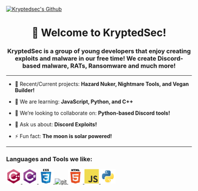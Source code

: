 <a href="https://shade.army" target="_blank"> <img src="https://cdn.discordapp.com/attachments/908499621616169021/959190838133538866/kryptedsecbannar.gif?size=4096" alt="Kryptedsec's Github"/></a>
<h1 align="center">👋 Welcome to KryptedSec!</h1>
<h3 align="center">KryptedSec is a group of young developers that enjoy creating exploits and malware in our free time! We create Discord-based malware, RATs, Ransomware and much more!</h3>

---

- 🔭 Recent/Current projects: **Hazard Nuker, Nightmare Tools, and Vegan Builder!**

- 🌱 We are learning: **JavaScript, Python, and C++**

- 👯 We’re looking to collaborate on: **Python-based Discord tools!**

- 💬 Ask us about: **Discord Exploits!**

- ⚡ Fun fact: **The moon is solar powered!**

---

<h3 align="left">Languages and Tools we like:</h3>
<p align="left"> <a href="https://www.w3schools.com/cpp/" target="_blank" rel="noreferrer"> <img src="https://raw.githubusercontent.com/devicons/devicon/master/icons/cplusplus/cplusplus-original.svg" alt="cplusplus" width="40" height="40"/> </a> <a href="https://www.w3schools.com/cs/" target="_blank" rel="noreferrer"> <img src="https://raw.githubusercontent.com/devicons/devicon/master/icons/csharp/csharp-original.svg" alt="csharp" width="40" height="40"/> </a> <a href="https://www.w3schools.com/css/" target="_blank" rel="noreferrer"> <img src="https://raw.githubusercontent.com/devicons/devicon/master/icons/css3/css3-original-wordmark.svg" alt="css3" width="40" height="40"/> </a> <a href="https://git-scm.com/" target="_blank" rel="noreferrer"> <img src="https://www.vectorlogo.zone/logos/git-scm/git-scm-icon.svg" alt="git" width="40" height="40"/> </a> <a href="https://www.w3.org/html/" target="_blank" rel="noreferrer"> <img src="https://raw.githubusercontent.com/devicons/devicon/master/icons/html5/html5-original-wordmark.svg" alt="html5" width="40" height="40"/> </a> <a href="https://developer.mozilla.org/en-US/docs/Web/JavaScript" target="_blank" rel="noreferrer"> <img src="https://raw.githubusercontent.com/devicons/devicon/master/icons/javascript/javascript-original.svg" alt="javascript" width="40" height="40"/> </a> <a href="https://www.python.org" target="_blank" rel="noreferrer"> <img src="https://raw.githubusercontent.com/devicons/devicon/master/icons/python/python-original.svg" alt="python" width="40" height="40"/> </a> </p>

